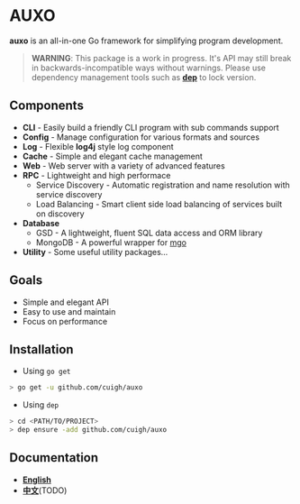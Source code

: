 # AUXO

**auxo** is an all-in-one Go framework for simplifying program development.

> **WARNING**: This package is a work in progress. It's API may still break in backwards-incompatible ways without warnings. Please use dependency management tools such as **[dep](https://github.com/golang/dep)** to lock version.

## Components

* **CLI** - Easily build a friendly CLI program with sub commands support
* **Config** - Manage configuration for various formats and sources
* **Log** - Flexible **log4j** style log component
* **Cache** - Simple and elegant cache management
* **Web** - Web server with a variety of advanced features
* **RPC** - Lightweight and high performace
    * Service Discovery - Automatic registration and name resolution with service discovery
    * Load Balancing - Smart client side load balancing of services built on discovery
* **Database**
    * GSD - A lightweight, fluent SQL data access and ORM library
    * MongoDB - A powerful wrapper for [mgo](https://github.com/globalsign/mgo)
* **Utility** - Some useful utility packages...

## Goals

* Simple and elegant API
* Easy to use and maintain
* Focus on performance

## Installation

* Using `go get`

```bash
> go get -u github.com/cuigh/auxo
```

* Using `dep`

```bash
> cd <PATH/TO/PROJECT>
> dep ensure -add github.com/cuigh/auxo
```

## Documentation

* **[English](https://cuigh.tech/auxo/)**
* **[中文](https://cuigh.tech/auxo/zh/)**(TODO)
